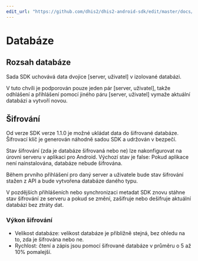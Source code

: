 ```yaml
---
edit_url: "https://github.com/dhis2/dhis2-android-sdk/edit/master/docs/content/developer/database.md" 
---
```

# Databáze

<!--DHIS2-SECTION-ID:database-->

## Rozsah databáze
Sada SDK uchovává data dvojice [server, uživatel] v izolované databázi.

V tuto chvíli je podporován pouze jeden pár [server, uživatel], takže odhlášení a přihlášení pomocí jiného páru [server, uživatel] vymaže aktuální databázi a vytvoří novou.

## Šifrování
Od verze SDK verze 1.1.0 je možné ukládat data do šifrované databáze. Šifrovací klíč je generován náhodně sadou SDK a udržován v bezpečí.

Stav šifrování (zda je databáze šifrovaná nebo ne) lze nakonfigurovat na úrovni serveru v aplikaci pro Android.
Výchozí stav je false: Pokud aplikace není nainstalována, databáze nebude šifrována.

Během prvního přihlášení pro daný server a uživatele bude stav šifrování stažen z API a bude vytvořena databáze daného typu.

V pozdějších přihlášeních nebo synchronizaci metadat SDK znovu stáhne stav šifrování ze serveru a pokud se změní, zašifruje nebo dešifruje aktuální databázi bez ztráty dat.

### Výkon šifrování
- Velikost databáze: velikost databáze je přibližně stejná, bez ohledu na to, zda je šifrována nebo ne.
- Rychlost: čtení a zápis jsou pomocí šifrované databáze v průměru o 5 až 10% pomalejší.

